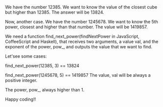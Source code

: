 We have the number 12385. We want to know the value of the closest cube but higher than 12385. The answer will be 13824.

Now, another case. We have the number 1245678. We want to know the 5th power, closest and higher than that number. The value will be 1419857.

We need a function find_next_power(findNextPower in JavaScript, CoffeeScript and Haskell), that receives two arguments, a value val, and the exponent of the power, pow_, and outputs the value that we want to find.

Let'see some cases:

find_next_power(12385, 3) == 13824

find_next_power(1245678, 5) == 1419857
The value, val will be always a positive integer.

The power, pow_, always higher than 1.

Happy coding!!